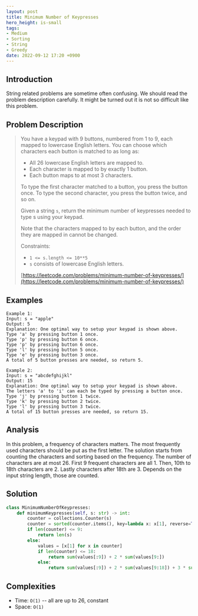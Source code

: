 ```yaml
---
layout: post
title: Minimum Number of Keypresses
hero_height: is-small
tags:
- Medium
- Sorting
- String
- Greedy
date: 2022-09-12 17:20 +0900
---
```

## Introduction
String related problems are sometime often confusing.
We should read the problem description carefully.
It might be turned out it is not so difficult like this problem.

## Problem Description
> You have a keypad with 9 buttons, numbered from 1 to 9, each mapped to lowercase English letters.
> You can choose which characters each button is matched to as long as:
> - All 26 lowercase English letters are mapped to.
> - Each character is mapped to by exactly 1 button.
> - Each button maps to at most 3 characters.
>
> To type the first character matched to a button, you press the button once.
> To type the second character, you press the button twice, and so on.
>
> Given a string `s`, return the minimum number of keypresses needed to type s using your keypad.
>
> Note that the characters mapped to by each button, and the order they are mapped in cannot be changed.
>
> Constraints:
> - `1 <= s.length <= 10**5`
> - `s` consists of lowercase English letters.
>
> [https://leetcode.com/problems/minimum-number-of-keypresses/](https://leetcode.com/problems/minimum-number-of-keypresses/)

## Examples
```
Example 1:
Input: s = "apple"
Output: 5
Explanation: One optimal way to setup your keypad is shown above.
Type 'a' by pressing button 1 once.
Type 'p' by pressing button 6 once.
Type 'p' by pressing button 6 once.
Type 'l' by pressing button 5 once.
Type 'e' by pressing button 3 once.
A total of 5 button presses are needed, so return 5.
```

```
Example 2:
Input: s = "abcdefghijkl"
Output: 15
Explanation: One optimal way to setup your keypad is shown above.
The letters 'a' to 'i' can each be typed by pressing a button once.
Type 'j' by pressing button 1 twice.
Type 'k' by pressing button 2 twice.
Type 'l' by pressing button 3 twice.
A total of 15 button presses are needed, so return 15.
```

## Analysis
In this problem, a frequency of characters matters.
The most frequently used characters should be put as the first letter.
The solution starts from counting the characters and sorting based on the frequency.
The number of characters are at most 26.
First 9 frequent characters are all 1.
Then, 10th to 18th characters are 2.
Lastly characters after 18th are 3.
Depends on the input string length, those are counted.

## Solution
```python
class MinimumNumberOfKeypresses:
    def minimumKeypresses(self, s: str) -> int:
        counter = collections.Counter(s)
        counter = sorted(counter.items(), key=lambda x: x[1], reverse=True)
        if len(counter) <= 9:
            return len(s)
        else:
            values = [x[1] for x in counter]
            if len(counter) <= 18:
                return sum(values[:9]) + 2 * sum(values[9:])
            else:
                return sum(values[:9]) + 2 * sum(values[9:18]) + 3 * sum(values[18:])
```

## Complexities
- Time: `O(1)` -- all are up to 26, constant
- Space: `O(1)`
